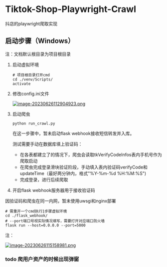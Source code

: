 # Tiktok-Shop-Playwright-Crawl

抖店的playwright爬取实现

## 启动步骤（Windows）

注：文档默认根目录为项目根目录

1. 启动虚拟环境

   ``` shell
   # 项目根目录打开cmd
   cd ./venv/Scripts/
   activate
   ```

2. 修改config.ini文件

   [![image-20230626112904923.png](https://i.postimg.cc/GtmTFMzZ/image-20230626112904923.png)](https://postimg.cc/bD4v897T)

3. 启动爬虫

   ``` shell
   python run_crawl.py
   ```

   在这一步骤中，暂未启动flask webhook接收短信转发并入库。

   测试需要手动在数据库填上验证码：

   - 在各表都建立了的情况下，爬虫会读取tkVerifyCodeInfos表内手机号作为爬取启动
   - 在爬虫完成登录滑块验证阶段，手动填入表内验证码verifyCode和updateTime（最好两分钟内，格式"%Y-%m-%d %H:%M:%S")
   - 完成登录，进行后续爬取

4. 开启flask webhook服务器用于接收验证码

因验证码和爬虫在同一内网，暂未使用uwsgi和nginx部署

``` shell
# 需重开一个cmd执行1步骤虚拟环境
cd ./flask_webhook/
# --port端口号视实际情况填写，需要打开对应端口防火墙
flask run --host=0.0.0.0 --port=5000
```

注：

[![image-20230626115158981.png](https://i.postimg.cc/5NjFjRXz/image-20230626115158981.png)](https://postimg.cc/TpMP4Qq2)


### todo 爬用户资产的时候出现弹窗
